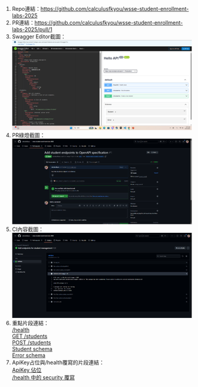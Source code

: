 1. Repo連結：https://github.com/calculusfkyou/wsse-student-enrollment-labs-2025
2. PR連結：https://github.com/calculusfkyou/wsse-student-enrollment-labs-2025/pull/1
3. Swagger Editor截圖：  
   ![01-editor.png](./01-editor.png)
4. PR綠燈截圖：  
   ![02-pr-green.png](./02-pr-green.png)
5. CI內容截圖：  
   ![03-actions-log.png](03-actions-log.png)
6. 重點片段連結：  
   [/health](https://github.com/calculusfkyou/wsse-student-enrollment-labs-2025/blob/feature/add-students-endpoint/openapi/openapi.yaml#L10-L23)  
   [GET /students](https://github.com/calculusfkyou/wsse-student-enrollment-labs-2025/blob/feature/add-students-endpoint/openapi/openapi.yaml#L25-L42)  
   [POST /students](https://github.com/calculusfkyou/wsse-student-enrollment-labs-2025/blob/feature/add-students-endpoint/openapi/openapi.yaml#L43-L76)  
   [Student schema](https://github.com/calculusfkyou/wsse-student-enrollment-labs-2025/blob/feature/add-students-endpoint/openapi/openapi.yaml#L33-L36)  
   [Error schema](https://github.com/calculusfkyou/wsse-student-enrollment-labs-2025/blob/feature/add-students-endpoint/openapi/openapi.yaml#L41-L42)  
7. ApiKey占位與/health覆寫的片段連結：  
   [ApiKey 佔位](https://github.com/calculusfkyou/wsse-student-enrollment-labs-2025/blob/feature/add-students-endpoint/openapi/openapi.yaml#L78-L82)  
   [/health 中的 security 覆寫](https://github.com/calculusfkyou/wsse-student-enrollment-labs-2025/blob/feature/add-students-endpoint/openapi/openapi.yaml#L14)
